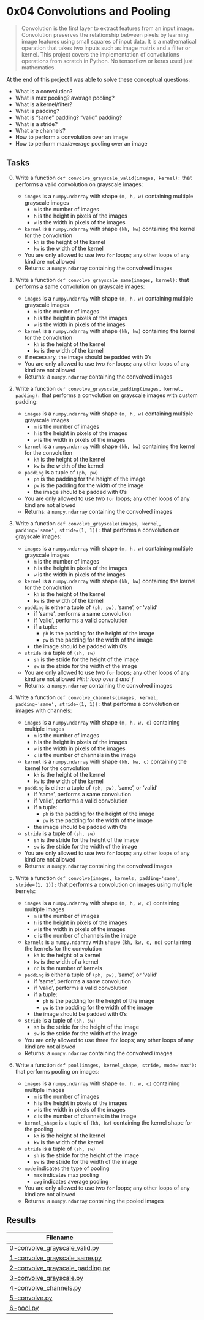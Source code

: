 # 0x04 Convolutions and Pooling

> Convolution is the first layer to extract features from an input image. Convolution preserves the relationship between pixels by learning image features using small squares of input data. It is a mathematical operation that takes two inputs such as image matrix and a filter or kernel. This project covers the implementation of convolutions operations from scratch in Python. No tensorflow or keras used just mathematics.

At the end of this project I was able to solve these conceptual questions:

* What is a convolution?
* What is max pooling? average pooling?
* What is a kernel/filter?
* What is padding?
* What is “same” padding? “valid” padding?
* What is a stride?
* What are channels?
* How to perform a convolution over an image
* How to perform max/average pooling over an image

## Tasks

0. Write a function `def convolve_grayscale_valid(images, kernel):` that performs a valid convolution on grayscale images:

    * `images` is a `numpy.ndarray` with shape `(m, h, w)` containing multiple grayscale images
        * `m` is the number of images
        * `h` is the height in pixels of the images
        * `w` is the width in pixels of the images
    * `kernel` is a `numpy.ndarray` with shape `(kh, kw)` containing the kernel for the convolution
        * `kh` is the height of the kernel
        * `kw` is the width of the kernel
    * You are only allowed to use two `for` loops; any other loops of any kind are not allowed
    * Returns: a `numpy.ndarray` containing the convolved images

1. Write a function `def convolve_grayscale_same(images, kernel):` that performs a same convolution on grayscale images:

    * `images` is a `numpy.ndarray` with shape `(m, h, w)` containing multiple grayscale images
        * `m` is the number of images
        * `h` is the height in pixels of the images
        * `w` is the width in pixels of the images
    * `kernel` is a `numpy.ndarray` with shape `(kh, kw)` containing the kernel for the convolution
        * `kh` is the height of the kernel
        * `kw` is the width of the kernel
    * if necessary, the image should be padded with 0’s
    * You are only allowed to use two `for` loops; any other loops of any kind are not allowed
    * Returns: a `numpy.ndarray` containing the convolved images

2. Write a function `def convolve_grayscale_padding(images, kernel, padding):` that performs a convolution on grayscale images with custom padding:

    * `images` is a `numpy.ndarray` with shape `(m, h, w)` containing multiple grayscale images
        * `m` is the number of images
        * `h` is the height in pixels of the images
        * `w` is the width in pixels of the images
    * `kernel` is a `numpy.ndarray` with shape `(kh, kw)` containing the kernel for the convolution
        * `kh` is the height of the kernel
        * `kw` is the width of the kernel
    * `padding` is a tuple of `(ph, pw)`
        * `ph` is the padding for the height of the image
        * `pw` is the padding for the width of the image
        * the image should be padded with 0’s
    * You are only allowed to use two `for` loops; any other loops of any kind are not allowed
    * Returns: a `numpy.ndarray` containing the convolved images

3. Write a function `def convolve_grayscale(images, kernel, padding='same', stride=(1, 1)):` that performs a convolution on grayscale images:

    * `images` is a `numpy.ndarray` with shape `(m, h, w)` containing multiple grayscale images
        * `m` is the number of images
        * `h` is the height in pixels of the images
        * `w` is the width in pixels of the images
    * `kernel` is a `numpy.ndarray` with shape `(kh, kw)` containing the kernel for the convolution
        * `kh` is the height of the kernel
        * `kw` is the width of the kernel
    * `padding` is either a tuple of `(ph, pw)`, ‘same’, or ‘valid’
        * if ‘same’, performs a same convolution
        * if ‘valid’, performs a valid convolution
        * if a tuple:
            * `ph` is the padding for the height of the image
            * `pw` is the padding for the width of the image
        * the image should be padded with 0’s
    * `stride` is a tuple of `(sh, sw)`
        * `sh` is the stride for the height of the image
        * `sw` is the stride for the width of the image
    * You are only allowed to use two `for` loops; any other loops of any kind are not allowed *Hint: loop over `i` and `j`*
    * Returns: a `numpy.ndarray` containing the convolved images

4. Write a function `def convolve_channels(images, kernel, padding='same', stride=(1, 1)):` that performs a convolution on images with channels:

    * `images` is a `numpy.ndarray` with shape `(m, h, w, c)` containing multiple images
        * `m` is the number of images
        * `h` is the height in pixels of the images
        * `w` is the width in pixels of the images
        * `c` is the number of channels in the image
    * `kernel` is a `numpy.ndarray` with shape `(kh, kw, c)` containing the kernel for the convolution
        * `kh` is the height of the kernel
        * `kw` is the width of the kernel
    * `padding` is either a tuple of `(ph, pw)`, ‘same’, or ‘valid’
        * if ‘same’, performs a same convolution
        * if ‘valid’, performs a valid convolution
        * if a tuple:
            * `ph` is the padding for the height of the image
            * `pw` is the padding for the width of the image
        * the image should be padded with 0’s
    * `stride` is a tuple of `(sh, sw)`
        * `sh` is the stride for the height of the image
        * `sw` is the stride for the width of the image
    * You are only allowed to use two `for` loops; any other loops of any kind are not allowed
    * Returns: a `numpy.ndarray` containing the convolved images

5. Write a function `def convolve(images, kernels, padding='same', stride=(1, 1)):` that performs a convolution on images using multiple kernels:

    * `images` is a `numpy.ndarray` with shape `(m, h, w, c)` containing multiple images
        * `m` is the number of images
        * `h` is the height in pixels of the images
        * `w` is the width in pixels of the images
        * `c` is the number of channels in the image
    * `kernels` is a `numpy.ndarray` with shape `(kh, kw, c, nc)` containing the kernels for the convolution
        * `kh` is the height of a kernel
        * `kw` is the width of a kernel
        * `nc` is the number of kernels
    * `padding` is either a tuple of `(ph, pw)`, ‘same’, or ‘valid’
        * if ‘same’, performs a same convolution
        * if ‘valid’, performs a valid convolution
        * if a tuple:
            * `ph` is the padding for the height of the image
            * `pw` is the padding for the width of the image
        * the image should be padded with 0’s
    * `stride` is a tuple of `(sh, sw)`
        * `sh` is the stride for the height of the image
        * `sw` is the stride for the width of the image
    * You are only allowed to use three `for` loops; any other loops of any kind are not allowed
    * Returns: a `numpy.ndarray` containing the convolved images

6. Write a function `def pool(images, kernel_shape, stride, mode='max'):` that performs pooling on images:

    * `images` is a `numpy.ndarray` with shape `(m, h, w, c)` containing multiple images
        * `m` is the number of images
        * `h` is the height in pixels of the images
        * `w` is the width in pixels of the images
        * `c` is the number of channels in the image
    * `kernel_shape` is a tuple of `(kh, kw)` containing the kernel shape for the pooling
        * `kh` is the height of the kernel
        * `kw` is the width of the kernel
    * `stride` is a tuple of `(sh, sw)`
        * `sh` is the stride for the height of the image
        * `sw` is the stride for the width of the image
    * `mode` indicates the type of pooling
        * `max` indicates max pooling
        * `avg` indicates average pooling
    * You are only allowed to use two `for` loops; any other loops of any kind are not allowed
    * Returns: a `numpy.ndarray` containing the pooled images

## Results

| Filename |
| ------ |
| [0-convolve_grayscale_valid.py](https://github.com/jhonaRiver/holbertonschool-machine_learning/blob/master/math/0x04-convolutions_and_pooling/0-convolve_grayscale_valid.py)|
| [1-convolve_grayscale_same.py](https://github.com/jhonaRiver/holbertonschool-machine_learning/blob/master/math/0x04-convolutions_and_pooling/1-convolve_grayscale_same.py)|
| [2-convolve_grayscale_padding.py](https://github.com/jhonaRiver/holbertonschool-machine_learning/blob/master/math/0x04-convolutions_and_pooling/2-convolve_grayscale_padding.py)|
| [3-convolve_grayscale.py](https://github.com/jhonaRiver/holbertonschool-machine_learning/blob/master/math/0x04-convolutions_and_pooling/3-convolve_grayscale.py)|
| [4-convolve_channels.py](https://github.com/jhonaRiver/holbertonschool-machine_learning/blob/master/math/0x04-convolutions_and_pooling/4-convolve_channels.py)|
| [5-convolve.py](https://github.com/jhonaRiver/holbertonschool-machine_learning/blob/master/math/0x04-convolutions_and_pooling/5-convolve.py)|
| [6-pool.py](https://github.com/jhonaRiver/holbertonschool-machine_learning/blob/master/math/0x04-convolutions_and_pooling/6-pool.py)|
